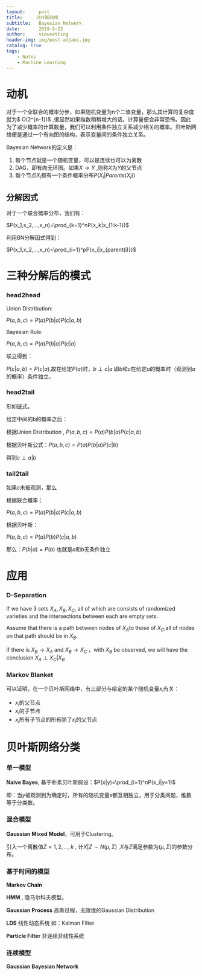 ```yaml
---
layout:     post
title:     贝叶斯网络
subtitle:   Bayesian Network
date:       2019-5-22
author:     viewsetting
header-img: img/post-adjani.jpg
catalog: true
tags:
    - Notes
    - Machine Learning
---
```


# 动机

对于一个全联合的概率分步，如果随机变量为n个二值变量，那么其计算的复杂度就为$ O(2^{n-1})$ ,很显然如果维数稍稍增大的话，计算量便会非常恐怖。因此为了减少概率的计算数量，我们可以利用条件独立关系减少相关的概率。贝叶斯网络便是通过一个有向图的结构，表示变量间的条件独立关系。

Bayesian Network的定义是：

1. 每个节点就是一个随机变量，可以是连续也可以为离散
2. DAG，即有向无环图。如果$X\rightarrow Y$ ,则称$X$为$Y$的父节点
3. 每个节点$X_i$都有一个条件概率分布$P(X_i|Parents(X_i))$ 

## 分解因式

对于一个联合概率分布，我们有：

$P(x_1,x_2,...,x_n)=\prod_{k=1}^nP(x_k|x_{1:k-1})$

利用BN分解因式得到：

$P(x_1,x_2,...,x_n)=\prod_{i=1}^pP(x_i|x_{parent(i)})$

# 三种分解后的模式

### head2head

Union Distribution:

$P(a,b,c)=P(a)P(b|a)P(c|a,b)$

Bayesian Rule:

$P(a,b,c)=P(a)P(b|a)P(c|a)$

联立得到：

$P(c|a,b)=P(c|a)$,故在给定$P(a)$时，$b \perp c | a$ 即$b$和$c$在给定$a$的概率时（观测到$a$的概率）条件独立。

### head2tail

形如链式。

给定中间的$b$的概率之后：

根据Union Distribution , $P(a,b,c)=P(a)P(b|a)P(c|a,b)$

根据贝叶斯公式：$P(a,b,c)=P(a)P(b|a)P(c|b)$

得到$c \perp a | b$

### tail2tail

如果$c$未被观测，那么

根据联合概率：

$P(a,b,c)=P(a)P(b|a)P(c|a,b)$

根据贝叶斯：

$P(a,b,c)=P(a)P(b)P(c|a,b)$

那么：$P(b|a)=P(b)$ 也就是$a$和$b$无条件独立

# 应用

### D-Separation

If we have 3 sets $X_A,X_B,X_C$, all of which are consists of randomized varieties and the intersections between each are empty sets.

Assume that there is a path between nodes of $X_A$to those of $X_C$,all of nodes on that path should be in $X_B$.

If there is $X_B\rightarrow X_A$ and $X_B\rightarrow X_C$ ，with $X_B$ be observed, we will have the conclusion $X_A\perp X_C | X_B$



### Markov Blanket

可以证明，在一个贝叶斯网络中，有三部分与给定的某个随机变量$x_i$有关：

- $x_i$的父节点
- $x_i$的子节点
- $x_i$所有子节点的所有除了$x_i$的父节点

# 贝叶斯网络分类

### 单一模型

**Naive Bayes**, 基于朴素贝叶斯假设：$P(x|y)=\prod_{i=1}^nP(x_i|y=1)$

即：当$y$被观测到为确定时，所有的随机变量$x$都互相独立，用于分类问题，维数等于分类数。

### 混合模型

**Gaussian Mixed Model**，可用于Clustering。

引入一个离散值$Z=1,2,...,k$  , 计$X|Z\sim N(\mu,\Sigma)$ ,$X$与$Z$满足参数为$(\mu,\Sigma)$的参数分布。

### 基于时间的模型

**Markov Chain**

**HMM** , 隐马尔科夫模型。

**Gaussian Process** 高斯过程，无限维的Gaussian Distribution

**LDS** 线性动态系统 如：Kalman Filter

**Particle Filter** 非连续非线性系统

### 连续模型

**Gaussian Bayesian Network**